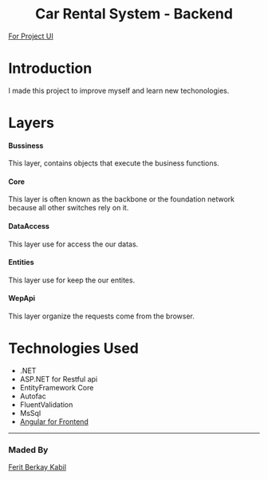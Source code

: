 <h1 align="center">Car Rental System - Backend</h1> 

[For Project UI](https://www.linkedin.com/posts/ferit-berkay-kabil-610413203_kodalamaio-dan-engin-demirogun-yapt%C4%B1g%C4%B1-activity-6790741754132914177-Q84X) 

# Introduction

I made this project to improve myself and learn new techonologies.

# Layers

#### Bussiness
This layer, contains objects that execute the business functions. 

#### Core
This layer is often known as the backbone or the foundation network because all other switches rely on it. 

#### DataAccess
This layer use for access the our datas.

#### Entities
This layer use for keep the our entites.

#### WepApi
This layer organize the requests come from the browser.

# Technologies Used

* .NET
* ASP.NET for Restful api
* EntityFramework Core
* Autofac
* FluentValidation
* MsSql
* [Angular for Frontend](https://github.com/FeritBerkay/ReCapProject-Frontend)
</div>

<hr>

### Maded By
[Ferit Berkay Kabil](https://www.linkedin.com/in/ferit-berkay-kabil-610413203/) 
